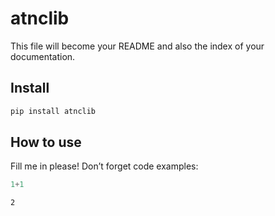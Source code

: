 # atnclib


<!-- WARNING: THIS FILE WAS AUTOGENERATED! DO NOT EDIT! -->

This file will become your README and also the index of your
documentation.

## Install

``` sh
pip install atnclib
```

## How to use

Fill me in please! Don’t forget code examples:

``` python
1+1
```

    2
